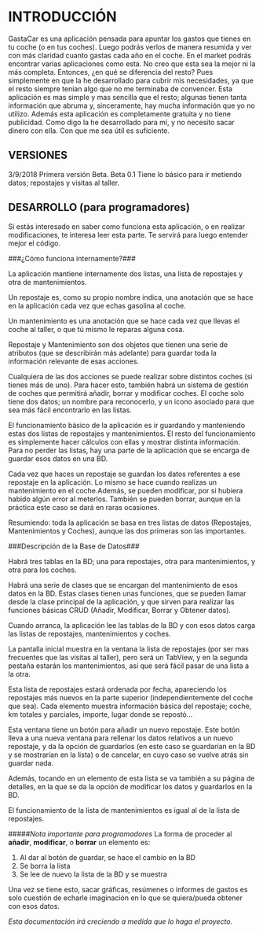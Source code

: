 INTRODUCCIÓN
============

GastaCar es una aplicación pensada para apuntar los gastos que tienes en tu coche (o en tus coches). Luego podrás verlos de manera resumida y ver con más claridad cuanto gastas cada año en el coche.
En el market podrás encontrar varias aplicaciones como esta. No creo que esta sea la mejor ni la más completa. Entonces, ¿en qué se diferencia del resto? Pues simplemente en que la he desarrollado para cubrir mis necesidades, ya que el resto siempre tenían algo que no me terminaba de convencer. Esta aplicación es mas simple y mas sencilla que el resto; algunas tienen tanta información que abruma y, sinceramente, hay mucha información que yo no utilizo. Además esta aplicación es completamente gratuita y no tiene publicidad. Como digo la he desarrollado para mí, y no necesito sacar dinero con ella. Con que me sea útil es suficiente.

VERSIONES
---------

3/9/2018 Primera versión Beta. Beta 0.1 Tiene lo básico para ir metiendo datos; repostajes y visitas al taller. 

DESARROLLO (para programadores)
-------------------------------

Si estás interesado en saber como funciona esta aplicación, o en realizar modificaciones, te interesa leer esta parte. Te servirá para luego entender mejor el código.

###¿Cómo funciona internamente?###

La aplicación mantiene internamente dos listas, una lista de repostajes y otra de mantenimientos.

Un repostaje es, como su propio nombre indica, una anotación que se hace en la aplicación cada vez que echas gasolina al coche.

Un mantenimiento es una anotación que se hace cada vez que llevas el coche al taller, o que tú mismo le reparas alguna cosa.

Repostaje y Mantenimiento son dos objetos que tienen una serie de atributos (que se describirán más adelante) para guardar toda la información relevante de esas acciones.

Cualquiera de las dos acciones se puede realizar sobre distintos coches (si tienes más de uno). Para hacer esto, también habrá un sistema de gestión de coches que permitirá añadir, borrar y modificar coches. El coche solo tiene dos datos; un nombre para reconocerlo, y un icono asociado para que sea más fácil encontrarlo en las listas.

El funcionamiento básico de la aplicación es ir guardando y manteniendo estas dos listas de repostajes y mantenimientos. El resto del funcionamiento es simplemente hacer cálculos con ellas y mostrar distinta información.
Para no perder las listas, hay una parte de la aplicación que se encarga de guardar esos datos en una BD.

Cada vez que haces un repostaje se guardan los datos referentes a ese repostaje en la aplicación. Lo mismo se hace cuando realizas un mantenimiento en el coche.Además, se pueden modificar, por si hubiera habido algún error al meterlos. También se pueden borrar, aunque en la práctica este caso se dará en raras ocasiones.

Resumiendo: toda la aplicación se basa en tres listas de datos (Repostajes, Mantenimientos y Coches), aunque las dos primeras son las importantes.

###Descripción de la Base de Datos###

Habrá tres tablas en la BD; una para repostajes, otra para mantenimientos, y otra para los coches.

Habrá una serie de clases que se encargan del mantenimiento de esos datos en la BD. Estas clases tienen unas funciones, que se pueden llamar desde la clase principal de la aplicación, y que sirven para realizar las funciones básicas CRUD (Añadir, Modificar, Borrar y Obtener datos).

Cuando arranca, la aplicación lee las tablas de la BD y con esos datos carga las listas de repostajes, mantenimientos y coches.

La pantalla inicial muestra en la ventana la lista de repostajes (por ser mas frecuentes que las visitas al taller), pero será un TabView, y en la segunda pestaña estarán los mantenimientos, así que será fácil pasar de una lista a la otra.

Esta lista de repostajes estará ordenada por fecha, apareciendo los repostajes más nuevos en la parte superior (independientemente del coche que sea). Cada elemento muestra información básica del repostaje; coche, km totales y parciales, importe, lugar donde se repostó…

Esta ventana tiene un botón para añadir un nuevo repostaje. Este botón lleva a una nueva ventana para rellenar los datos relativos a un nuevo repostaje, y da la opción de guardarlos (en este caso se guardarían en la BD y se mostrarían en la lista) o de cancelar, en cuyo caso se vuelve atrás sin guardar nada.

Además, tocando en un elemento de esta lista se va también a su página de detalles, en la que se da la opción de modificar los datos y guardarlos en la BD.

El funcionamiento de la lista de mantenimientos es igual al de la lista de repostajes.

#####*Nota importante para programadores*
La forma de proceder al **añadir**, **modificar**, o **borrar** un elemento es: 
1. Al dar al botón de guardar, se hace el cambio en la BD
2. Se borra la lista
3. Se lee de nuevo la lista de la BD y se muestra

Una vez se tiene esto, sacar gráficas, resúmenes o informes de gastos es solo cuestión de echarle imaginación en lo que se quiera/pueda obtener con esos datos.

*Esta documentación irá creciendo a medida que lo haga el proyecto.*
